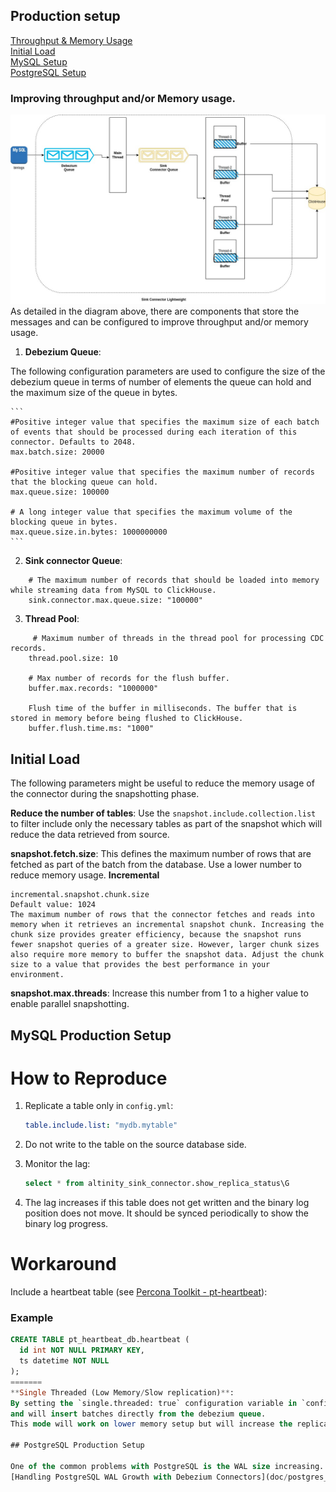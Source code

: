 ## Production setup


[Throughput & Memory Usage](#improving-throughput-and/or-memory-usage.) \
[Initial Load](#initial-load) \
[MySQL Setup](#mysql-production-setup) \
[PostgreSQL Setup](#postgresql-production-setup)

### Improving throughput and/or Memory usage.
![](img/production_setup.jpg)
As detailed in the diagram above, there are components that store the messages and
can be configured to improve throughput and/or memory usage.

1. **Debezium Queue**:

The following configuration parameters are used to configure the size of the debezium queue
in terms of number of elements the queue can hold and the maximum size of the queue in bytes.
    
    ```    
    #Positive integer value that specifies the maximum size of each batch of events that should be processed during each iteration of this connector. Defaults to 2048.
    max.batch.size: 20000

    #Positive integer value that specifies the maximum number of records that the blocking queue can hold.
    max.queue.size: 100000

    # A long integer value that specifies the maximum volume of the blocking queue in bytes.
    max.queue.size.in.bytes: 1000000000
    ```

2. **Sink connector Queue**:

```
    # The maximum number of records that should be loaded into memory while streaming data from MySQL to ClickHouse.
    sink.connector.max.queue.size: "100000"

```

3. **Thread Pool**:
```
     # Maximum number of threads in the thread pool for processing CDC records.
    thread.pool.size: 10
    
    # Max number of records for the flush buffer.
    buffer.max.records: "1000000"
    
    Flush time of the buffer in milliseconds. The buffer that is stored in memory before being flushed to ClickHouse.
    buffer.flush.time.ms: "1000"
```

## Initial Load

The following parameters might be useful to reduce the memory usage of the connector during the snapshotting phase.


**Reduce the number of tables**: Use the `snapshot.include.collection.list` to filter include only the necessary tables
as part of the snapshot which will reduce the data retrieved from source.

**snapshot.fetch.size**: This defines the maximum number of rows that are fetched as part of the batch from the database.
Use a lower number to reduce memory usage.
**Incremental**
```
incremental.snapshot.chunk.size
Default value: 1024
The maximum number of rows that the connector fetches and reads into memory when it retrieves an incremental snapshot chunk. Increasing the chunk size provides greater efficiency, because the snapshot runs fewer snapshot queries of a greater size. However, larger chunk sizes also require more memory to buffer the snapshot data. Adjust the chunk size to a value that provides the best performance in your environment.
```

**snapshot.max.threads**: Increase this number from 1 to a higher value to enable parallel snapshotting.


## MySQL Production Setup
# How to Reproduce

1. Replicate a table only in `config.yml`:

    ```yaml
    table.include.list: "mydb.mytable"
    ```

2. Do not write to the table on the source database side.
3. Monitor the lag:

    ```sql
    select * from altinity_sink_connector.show_replica_status\G
    ```

4. The lag increases if this table does not get written and the binary log position does not move. It should be synced periodically to show the binary log progress.

# Workaround

Include a heartbeat table (see [Percona Toolkit - pt-heartbeat](https://docs.percona.com/percona-toolkit/pt-heartbeat.html)):

### Example

```sql
CREATE TABLE pt_heartbeat_db.heartbeat (
  id int NOT NULL PRIMARY KEY,
  ts datetime NOT NULL
);
=======
**Single Threaded (Low Memory/Slow replication)**:
By setting the `single.threaded: true` configuration variable in `config.yml`, the replication will skip the sink connector queue and threadpool
and will insert batches directly from the debezium queue.
This mode will work on lower memory setup but will increase the replication speed.

## PostgreSQL Production Setup

One of the common problems with PostgreSQL is the WAL size increasing.
[Handling PostgreSQL WAL Growth with Debezium Connectors](doc/postgres_wal_growth.md)